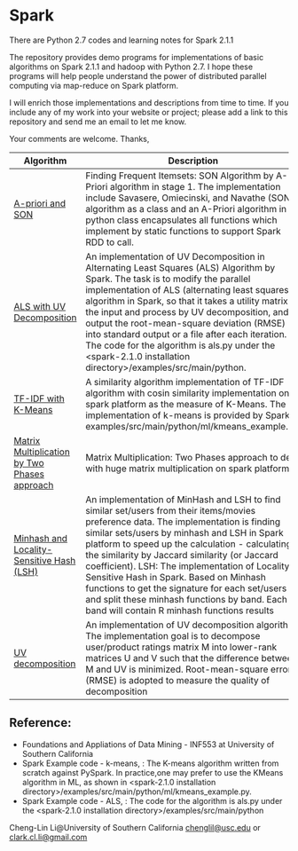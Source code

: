 # Spark
There are Python 2.7 codes and learning notes for Spark 2.1.1

The repository provides demo programs for implementations of basic algorithms on Spark 2.1.1 and hadoop with Python 2.7. 
I hope these programs will help people understand the power of distributed parallel computing via map-reduce on Spark platform.

I will enrich those implementations and descriptions from time to time. If you include any of my work into your website or project; please add a link to this repository and send me an email to let me know.

Your comments are welcome.
Thanks,

|Algorithm|Description|Link|
|------|------|--------|
|[A-priori and SON](https://github.com/Cheng-Lin-Li/Spark/tree/master/A-Priori_SON)| Finding Frequent Itemsets: SON Algorithm by A-Priori algorithm in stage 1. The implementation include Savasere, Omiecinski, and Navathe (SON) algorithm as a class and an A-Priori algorithm in python class encapsulates all functions which implement by static functions to support Spark RDD to call. |[Source Code](https://github.com/Cheng-Lin-Li/Spark/blob/master/A-Priori_SON/A-Priori_SON.py)|
|[ALS with UV Decomposition](https://github.com/Cheng-Lin-Li/Spark/tree/master/ALS)|An implementation of UV Decomposition in Alternating Least Squares (ALS) Algorithm by Spark. The task is to modify the parallel implementation of ALS (alternating least squares) algorithm in Spark, so that it takes a utility matrix as the input and process by UV decomposition, and output the root-mean-square deviation (RMSE) into standard output or a file after each iteration. The code for the algorithm is als.py under the <spark-2.1.0 installation directory>/examples/src/main/python.|[Source Code](https://github.com/Cheng-Lin-Li/Spark/blob/master/ALS/ALS.py)|
|[TF-IDF with K-Means](https://github.com/Cheng-Lin-Li/Spark/tree/master/TF-IDF_KMeans)|A similarity algorithm implementation of TF-IDF algorithm with cosin similarity implementation on spark platform as the measure of K-Means. The implementation of k-means is provided by Spark in examples/src/main/python/ml/kmeans_example.py. |[Source Code](https://github.com/Cheng-Lin-Li/Spark/blob/master/TF-IDF_KMeans/kmeans.py)|
|[Matrix Multiplication by Two Phases approach](https://github.com/Cheng-Lin-Li/Spark/tree/master/Matrix_Multiplication)|Matrix Multiplication: Two Phases approach to deal with huge matrix multiplication on spark platform|[Source Code](https://github.com/Cheng-Lin-Li/Spark/blob/master/Matrix_Multiplication/TwoPhase_Matrix_Multiplication.py)|
|[Minhash and Locality-Sensitive Hash (LSH)](https://github.com/Cheng-Lin-Li/Spark/tree/master/MinHash_LSH)|An implementation of MinHash and LSH to find similar set/users from their items/movies preference data. The implementation is finding similar sets/users by minhash and LSH in Spark platform to speed up the calculation - calculating the similarity by Jaccard similarity (or Jaccard coefficient). LSH: The implementation of Locality-Sensitive Hash in Spark. Based on Minhash functions to get the signature for each set/users and split these minhash functions by band. Each band will contain R minhash functions results|[Source Code](https://github.com/Cheng-Lin-Li/Spark/blob/master/MinHash_LSH/lshrec.py)|
|[UV decomposition](https://github.com/Cheng-Lin-Li/Spark/tree/master/UV_decomposition)| An implementation of UV decomposition algorithm. The implementation goal is to decompose user/product ratings matrix M into lower-rank matrices U and V such that the difference between M and UV is minimized. Root-mean-square error (RMSE) is adopted to measure the quality of decomposition| [Source Code](https://github.com/Cheng-Lin-Li/Spark/blob/master/UV_decomposition/UV.py)|


## Reference:
* Foundations and Appliations of Data Mining - INF553 at University of Southern California
* Spark Example code - k-means, : The K-means algorithm written from scratch against PySpark. In practice,one may prefer to use the KMeans algorithm in ML, as shown in <spark-2.1.0 installation directory>/examples/src/main/python/ml/kmeans_example.py.
* Spark Example code - ALS, : The code for the algorithm is als.py under the <spark-2.1.0 installation directory>/examples/src/main/python


Cheng-Lin Li@University of Southern California
chenglil@usc.edu or 
clark.cl.li@gmail.com

